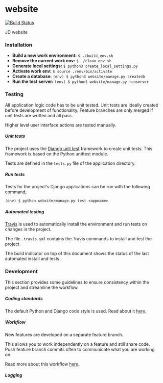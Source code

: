 website
=======
[![Build Status](https://travis-ci.org/jonge-democraten/website.svg?branch=master)](https://travis-ci.org/jonge-democraten/website)

JD website

### Installation
 * **Build a new work environment:** `$ ./build_env.sh`
 * **Remove the current work env:** `$ ./clean_env.sh`
 * **Generate local settings:** `$ python3 create_local_settings.py`
 * **Activate work env:** `$ source ./env/bin/activate`
 * **Create a database:** `(env) $ python3 website/manage.py createdb`
 * **Run the test server:** `(env) $ python3 website/manage.py runserver`
 
### Testing 
All application logic code has to be unit tested. Unit tests are ideally created before development of functionality. Feature branches are only merged if unit tests are written and all pass. 

Higher level user interface actions are tested manually. 

##### Unit tests
The project uses the [Django unit test](https://docs.djangoproject.com/en/dev/topics/testing/overview/) framework to create unit tests. 
This framework is based on the Python unittest module. 

Tests are defined in the `tests.py` file of the application directory. 

##### Run tests
Tests for the project's Django applications can be run with the following command, 

`(env) $ python website/manage.py test <appname>`

##### Automated testing
[Travis](https://travis-ci.org/jonge-democraten/website) is used to automatically install the environment and run tests on changes in the project. 

The file `.travis.yml` contains the Travis commands to install and test the project.

The build indicator on top of this document shows the status of the last automated install and tests.


### Development
This section provides some guidelines to ensure consistency within the project and streamline the workflow.  

##### Coding standards
The default Python and Django code style is used. Read about it [here](https://docs.djangoproject.com/en/dev/internals/contributing/writing-code/coding-style/).

##### Workflow
New features are developed on a separate feature branch. 

This allows you to work independently on a feature and still share code. Push feature branch commits often to communicate what you are working on. 

Read more about this workflow [here](https://docs.djangoproject.com/en/dev/internals/contributing/writing-code/coding-style/).

##### Logging


